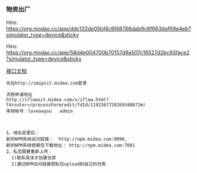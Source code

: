 ### 物资出厂
Hiro:
https://org.modao.cc/app/ddc132de05bf4c6f48766dab9c6f663daf69e4eb?simulator_type=device&sticky

Hiro:
https://org.modao.cc/app/58d4e004700b70157d9a507c16527d2bc93face2?simulator_type=device&sticky


[接口文档](http://yapi.midea.com/project/870/interface/api/55567)


```
先在http://imipsit.midea.com登录

流程申请地址
http://iflowsit.midea.com/v/iflow.html?fdrouter=/processForm/edit/fdId/1192267720269340672#/
审核帐号：loveaayou   admin


```

```$xslt

1、域名变更后：
新的NPM系统访问链接：  http://npm.midea.com:8090,  
新的NPM系统依赖包下载地址： http://npm.midea.com:7001
2、私包需要重新上传：
  1)联系吴泽才创建仓库
  2)通过NPM访问链接把私包upload到自己的仓库

```
